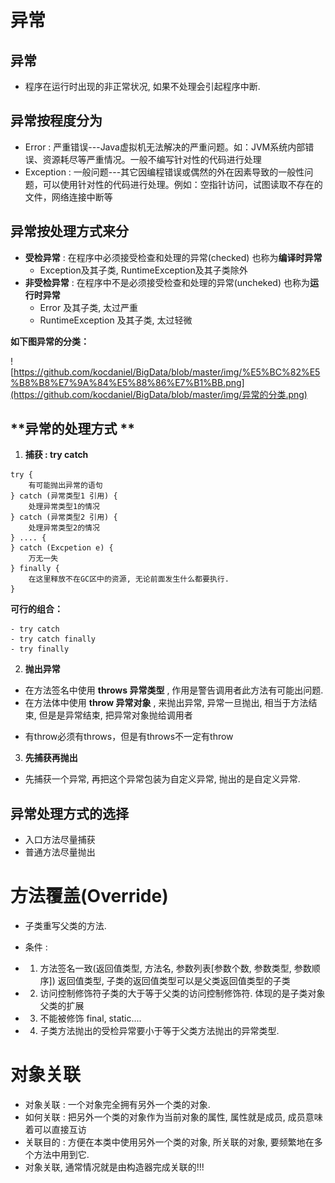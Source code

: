 # 异常

## 异常 

* 程序在运行时出现的非正常状况, 如果不处理会引起程序中断.

## **异常按程度分为** 

* Error : 严重错误---Java虚拟机无法解决的严重问题。如：JVM系统内部错误、资源耗尽等严重情况。一般不编写针对性的代码进行处理
* Exception : 一般问题---其它因编程错误或偶然的外在因素导致的一般性问题，可以使用针对性的代码进行处理。例如：空指针访问，试图读取不存在的文件，网络连接中断等

## **异常按处理方式来分** 

 * **受检异常** : 在程序中必须接受检查和处理的异常(checked) 也称为**编译时异常**
   * Exception及其子类, RuntimeException及其子类除外
 * **非受检异常** : 在程序中不是必须接受检查和处理的异常(uncheked) 也称为**运行时异常**
   * Error 及其子类, 太过严重
   * RuntimeException 及其子类, 太过轻微

**如下图异常的分类：**

![https://github.com/kocdaniel/BigData/blob/master/img/%E5%BC%82%E5%B8%B8%E7%9A%84%E5%88%86%E7%B1%BB.png](https://github.com/kocdaniel/BigData/blob/master/img/异常的分类.png)

## **异常的处理方式 **

1. **捕获 : try catch** 

```
try {
	有可能抛出异常的语句
} catch (异常类型1 引用) {
	处理异常类型1的情况
} catch (异常类型2 引用) {
	处理异常类型2的情况
} .... {
} catch (Excpetion e) {
	万无一失
} finally {
	在这里释放不在GC区中的资源, 无论前面发生什么都要执行.
}
```

**可行的组合：**

```
- try catch 
- try catch finally 
- try finally 
```

2. **抛出异常** 

- 在方法签名中使用	**throws 异常类型**	, 作用是警告调用者此方法有可能出问题.
- 在方法体中使用    **throw 异常对象**    , 来抛出异常, 异常一旦抛出, 相当于方法结束, 但是是异常结束, 把异常对象抛给调用者

* 有throw必须有throws，但是有throws不一定有throw

3. **先捕获再抛出**

* 先捕获一个异常, 再把这个异常包装为自定义异常, 抛出的是自定义异常.

## 异常处理方式的选择  

* 入口方法尽量捕获
* 普通方法尽量抛出

# 方法覆盖(Override) 

* 子类重写父类的方法.

 * 条件 :
 * 1) 方法签名一致(返回值类型, 方法名, 参数列表[参数个数, 参数类型, 参数顺序]) 返回值类型, 子类的返回值类型可以是父类返回值类型的子类
 * 2) 访问控制修饰符子类的大于等于父类的访问控制修饰符. 体现的是子类对象父类的扩展
 * 3) 不能被修饰 final, static....
 * 4) 子类方法抛出的受检异常要小于等于父类方法抛出的异常类型. 

# 对象关联

* 对象关联 : 一个对象完全拥有另外一个类的对象. 
* 如何关联 : 把另外一个类的对象作为当前对象的属性, 属性就是成员, 成员意味着可以直接互访
* 关联目的 : 方便在本类中使用另外一个类的对象, 所关联的对象, 要频繁地在多个方法中用到它.
* 对象关联, 通常情况就是由构造器完成关联的!!!